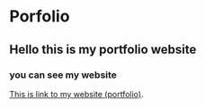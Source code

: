 # Porfolio
## Hello this is my portfolio website
### you can see my website

[This is link to my website (portfolio)](https://clothers-shop.netlify.app/).
